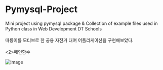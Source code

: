 # Pymysql-Project
Mini project using pymysql package &amp; Collection of example files used in Python class in Web Development DT Schools<br>
<br>
따릉이를 모티브로 한 공용 자전거 대여 어플리케이션을 구현해보았다.<br>
<br>
<2>메인함수<br>

![image](https://user-images.githubusercontent.com/83086978/166719509-780bff8f-47fa-42ab-8b6d-37d52072e3e4.png)
